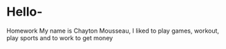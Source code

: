 # Hello-
Homework
My name is Chayton Mousseau, I liked to play games, workout, play sports and to work to get money 
